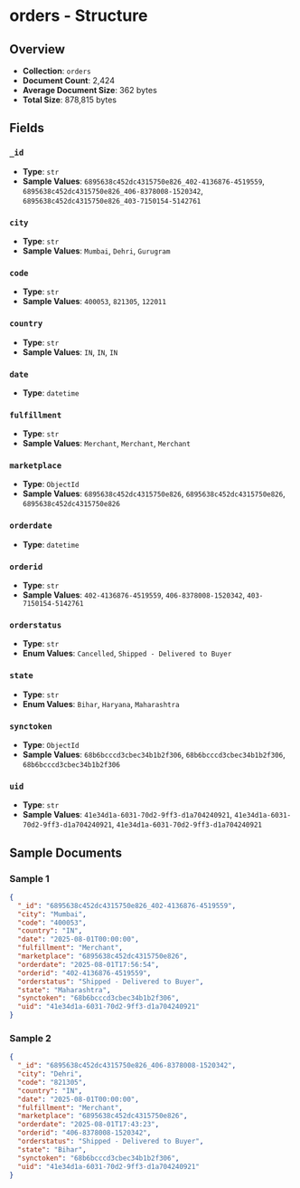 # orders - Structure

## Overview
- **Collection**: `orders`
- **Document Count**: 2,424
- **Average Document Size**: 362 bytes
- **Total Size**: 878,815 bytes

## Fields

### `_id`

- **Type**: `str`
- **Sample Values**: `6895638c452dc4315750e826_402-4136876-4519559`, `6895638c452dc4315750e826_406-8378008-1520342`, `6895638c452dc4315750e826_403-7150154-5142761`

### `city`

- **Type**: `str`
- **Sample Values**: `Mumbai`, `Dehri`, `Gurugram`

### `code`

- **Type**: `str`
- **Sample Values**: `400053`, `821305`, `122011`

### `country`

- **Type**: `str`
- **Sample Values**: `IN`, `IN`, `IN`

### `date`

- **Type**: `datetime`

### `fulfillment`

- **Type**: `str`
- **Sample Values**: `Merchant`, `Merchant`, `Merchant`

### `marketplace`

- **Type**: `ObjectId`
- **Sample Values**: `6895638c452dc4315750e826`, `6895638c452dc4315750e826`, `6895638c452dc4315750e826`

### `orderdate`

- **Type**: `datetime`

### `orderid`

- **Type**: `str`
- **Sample Values**: `402-4136876-4519559`, `406-8378008-1520342`, `403-7150154-5142761`

### `orderstatus`

- **Type**: `str`
- **Enum Values**: `Cancelled`, `Shipped - Delivered to Buyer`

### `state`

- **Type**: `str`
- **Enum Values**: `Bihar`, `Haryana`, `Maharashtra`

### `synctoken`

- **Type**: `ObjectId`
- **Sample Values**: `68b6bcccd3cbec34b1b2f306`, `68b6bcccd3cbec34b1b2f306`, `68b6bcccd3cbec34b1b2f306`

### `uid`

- **Type**: `str`
- **Sample Values**: `41e34d1a-6031-70d2-9ff3-d1a704240921`, `41e34d1a-6031-70d2-9ff3-d1a704240921`, `41e34d1a-6031-70d2-9ff3-d1a704240921`


## Sample Documents

### Sample 1

```json
{
  "_id": "6895638c452dc4315750e826_402-4136876-4519559",
  "city": "Mumbai",
  "code": "400053",
  "country": "IN",
  "date": "2025-08-01T00:00:00",
  "fulfillment": "Merchant",
  "marketplace": "6895638c452dc4315750e826",
  "orderdate": "2025-08-01T17:56:54",
  "orderid": "402-4136876-4519559",
  "orderstatus": "Shipped - Delivered to Buyer",
  "state": "Maharashtra",
  "synctoken": "68b6bcccd3cbec34b1b2f306",
  "uid": "41e34d1a-6031-70d2-9ff3-d1a704240921"
}
```

### Sample 2

```json
{
  "_id": "6895638c452dc4315750e826_406-8378008-1520342",
  "city": "Dehri",
  "code": "821305",
  "country": "IN",
  "date": "2025-08-01T00:00:00",
  "fulfillment": "Merchant",
  "marketplace": "6895638c452dc4315750e826",
  "orderdate": "2025-08-01T17:43:23",
  "orderid": "406-8378008-1520342",
  "orderstatus": "Shipped - Delivered to Buyer",
  "state": "Bihar",
  "synctoken": "68b6bcccd3cbec34b1b2f306",
  "uid": "41e34d1a-6031-70d2-9ff3-d1a704240921"
}
```

